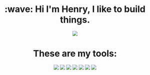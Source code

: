 <h1 align="center">:wave: Hi I'm Henry, I like to build things.</h1> 

<p align="center">
 <img src="https://media.giphy.com/media/xT0Gqn9yuw8hnPGn5K/giphy.gif">
</p>

<h1 align="center">These are my tools:</h2>
<p align="center">
<img src="https://img.shields.io/badge/JavaScript-green">
 
 <img src="https://img.shields.io/badge/Ruby-red">
 
<img src="https://img.shields.io/badge/HTML-orange">

<img src="https://img.shields.io/badge/CSS-9cf">

<img src="https://img.shields.io/badge/React-blue">

<img src="https://img.shields.io/badge/MongoDB-success">

<img src="https://img.shields.io/badge/Node-green">
</p>

